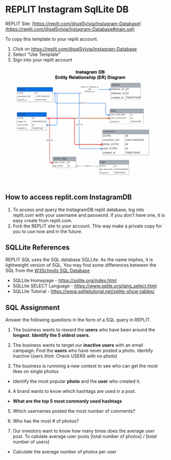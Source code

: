 # REPLIT Instagram SqlLite DB 

REPLIT Site: [https://replit.com/@sqlSylvia/Instagram-Database](https://replit.com/@sqlSylvia/Instagram-Database#main.sql)


To copy this template to your replit account.
1. Click on https://replit.com/@sqlSylvia/Instagram-Database
2. Select "Use Template"
3. Sign into your replit account

![Instagram ER Diagram](InstagramDB-ERDiagram.jpg)

## How to access replit.com InstagramDB
1. To access and query the InstagramDB replit database, log into replit.com with your username and password.  If you don't have one, it is easy create from replit.com.
2. Fork the REPLIT site to your account.  This way make a private copy for you to use now and in the future.


## SQLLite References

REPLIT SQL uses the SQL database SQLLite.  As the name implies, it is lightweight version of SQL.  You may find some differences between the SQL from the [W3Schools SQL Database](https://www.w3schools.com/sql/trysql.asp?filename=trysql_editor)


- SQLLite Homepage - https://sqlite.org/index.html 
- SQLLite SELECT Language - https://www.sqlite.org/lang_select.html
- SQLLite Tutorial - https://www.sqlitetutorial.net/sqlite-show-tables/

## SQL Assignment
Answer the following questions in the form of a SQL query in REPLIT.

1. The business wants to reward the **users** who have been around the **longest**. 
   **Identify the 5 oldest users.**
2. The business wants to target our **inactive users** with an email campaign.
   Find the **users** who have never posted a photo.
   Identify inactive Users (hint: Check USERS with no photo)

3. The business is runnning a new contest to see who can get the most likes on single photos
- Identify the most popular **photo** and the **user** who created it.



4. A brand wants to know  which hashtags are used in a post.
  - **What are the top 5 most commonly used hashtags**

5. Which usernames posted the most number of comments?

6. Who has the most # of photos?

7.  Our investors want to know how many times does the average user post.
  To calulate average user posts
  [total number of photos] / [total number of users]
  - Calculate the average number of photos per user




